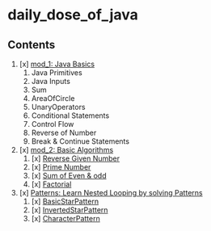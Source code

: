 # daily_dose_of_java

## Contents

1. [x] [mod_1: Java Basics](./mod_1)
   1. Java Primitives
   2. Java Inputs
   3. Sum
   4. AreaOfCircle
   5. UnaryOperators
   6. Conditional Statements
   7. Control Flow
   8. Reverse of Number
   9.  Break & Continue Statements
2. [x] [mod_2: Basic Algorithms](./mod_2)
   1. [x] [Reverse Given Number](./mod_2/ReverseGivenNumber.java) 
   2. [x] [Prime Number](./mod_2/PrimeNumbers.java)
   3. [x] [Sum of Even & odd](./mod_2/EvenOdd.java)
   4. [x] [Factorial](./mod_2/Factorial.java)
3. [x] [Patterns: Learn Nested Looping by solving Patterns](./mod_3)
   1. [x] [BasicStarPattern](./mod_3/BasicStarPattern.java) 
   2. [x] [InvertedStarPattern](./mod_3/InvertedStarPattern.java) 
   3. [x] [CharacterPattern](./mod_3/CharacterPattern.java) 